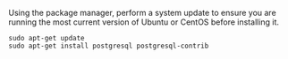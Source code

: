 Using the package manager, perform a system update to ensure you are running the most current version of Ubuntu or CentOS before installing it.
```
sudo apt-get update
sudo apt-get install postgresql postgresql-contrib
```
